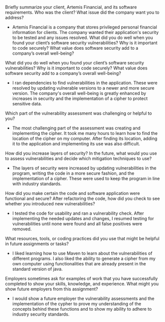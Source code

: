 Briefly summarize your client, Artemis Financial, and its software requirements. Who was the client? What issue did the company want you to address?
- Artemis Financial is a company that stores privileged personal financial information for clients. The company wanted their application's security to be tested and any issues resolved. What did you do well when you found your client’s software security vulnerabilities? Why is it important to code securely? What value does software security add to a company’s overall well-being?

What did you do well when you found your client’s software security vulnerabilities? Why is it important to code securely? What value does software security add to a company’s overall well-being?
- I ran dependencies to find vulnerabilities in the application. These were resolved by updating vulnerable versions to a newer and more secure version. The company's overall well-being is greatly enhanced by increases in security and the implementation of a cipher to protect sensitive data.

Which part of the vulnerability assessment was challenging or helpful to you?
- The most challenging part of the assessment was creating and implementing the cipher. It took me many hours to learn how to find the location of the cipher on my computer. After finding its location, adding it to the application and implementing its use was also difficult.
  
How did you increase layers of security? In the future, what would you use to assess vulnerabilities and decide which mitigation techniques to use?
- The layers of security were increased by updating vulnerabilities in the program, writing the code in a more secure fashion, and the implementation of a cipher. These were used to keep the program in line with industry standards.
  
How did you make certain the code and software application were functional and secure? After refactoring the code, how did you check to see whether you introduced new vulnerabilities?
- I tested the code for usability and ran a vulnerability check. After implementing the needed updates and changes, I resumed testing for vulnerabilities until none were found and all false positives were removed.
  
What resources, tools, or coding practices did you use that might be helpful in future assignments or tasks?
- I liked learning how to use Maven to learn about the vulnerabilities of different programs. I also liked the ability to generate a cipher from my own computer using functionalities that are already present in the standard version of java.
  
Employers sometimes ask for examples of work that you have successfully completed to show your skills, knowledge, and experience. What might you show future employers from this assignment?
- I would show a future employer the vulnerability assessments and the implementation of the cypher to prove my understanding of the concepts behind these functions and to show my ability to adhere to industry security standards.
